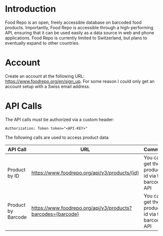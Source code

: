 # Introduction

Food Repo is an open, freely accessible database on barcoded food products. Importantly, Food Repo is accessible 
through a high-performing API, ensuring that it can be used easily as a data source in web and phone applications. 
Food Repo is currently limited to Switzerland, but plans to eventually expand to other countries.

# Account

Create an account at the following URL: https://www.foodrepo.org/en/sign_up.  For some reason I could only get an
account setup with a Swiss email address.

# API Calls

The API calls must be authorized via a custom header:

    Authorization: Token token="<API-KEY>"

The following calls are used to access product data:

API Call           | URL                                                         | Comment
------------------ | ----------------------------------------------------------- | ----------------------------------------------
Product by ID      | https://www.foodrepo.org/api/v3/products/{id}               | You can get the product id via the barcode API
Product by Barcode | https://www.foodrepo.org/api/v3/products?barcodes={barcode} | You can get the product id via the barcode API

